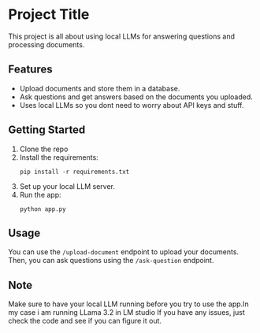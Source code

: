 # Project Title

This project is all about using local LLMs for answering questions and processing documents.

## Features

- Upload documents and store them in a database.
- Ask questions and get answers based on the documents you uploaded.
- Uses local LLMs so you dont need to worry about API keys and stuff.

## Getting Started

1. Clone the repo
2. Install the requirements:
   ```
   pip install -r requirements.txt
   ```
3. Set up your local LLM server.
4. Run the app:
   ```
   python app.py
   ```

## Usage

You can use the `/upload-document` endpoint to upload your documents. Then, you can ask questions using the `/ask-question` endpoint. 

## Note

Make sure to have your local LLM running before you try to use the app.In my case i am running LLama 3.2 in LM studio If you have any issues, just check the code and see if you can figure it out. 
